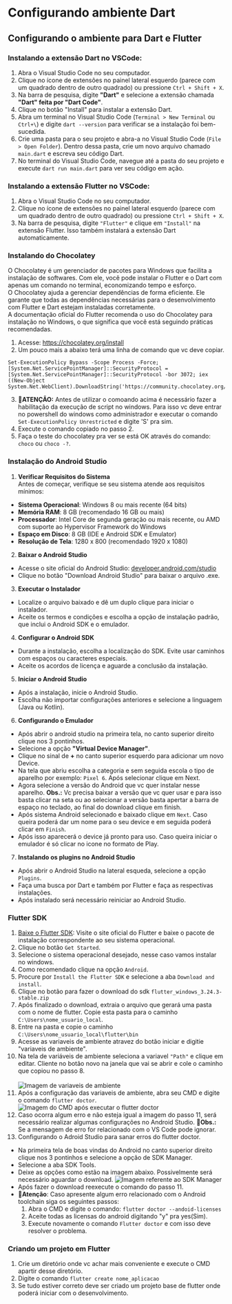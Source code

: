 # Configurando ambiente Dart


## Configurando o ambiente para Dart e Flutter



### Instalando a extensão Dart no VSCode:

1. Abra o Visual Studio Code no seu computador.
2. Clique no ícone de extensões no painel lateral esquerdo (parece com um quadrado dentro de outro quadrado) ou pressione `Ctrl + Shift + X`.
3. Na barra de pesquisa, digite **"Dart"** e selecione a extensão chamada **"Dart" feita por "Dart Code"**.
4. Clique no botão "Install" para instalar a extensão Dart.
5. Abra um terminal no Visual Studio Code (`Terminal > New Terminal` ou `Ctrl+\`) e digite `dart --version` para verificar se a instalação foi bem-sucedida.
6. Crie uma pasta para o seu projeto e abra-a no Visual Studio Code (``File > Open Folder``). Dentro dessa pasta, crie um novo arquivo chamado ``main.dart`` e escreva seu código Dart.
7. No terminal do Visual Studio Code, navegue até a pasta do seu projeto e execute ``dart run main.dart`` para ver seu código em ação.

### Instalando a extensão Flutter no VSCode:

1. Abra o Visual Studio Code no seu computador.
2. Clique no ícone de extensões no painel lateral esquerdo (parece com um quadrado dentro de outro quadrado) ou pressione `Ctrl + Shift + X`.
3. Na barra de pesquisa, digite ``"Flutter"`` e clique em ``"Install"`` na extensão Flutter. Isso também instalará a extensão Dart automaticamente.

### Instalando do Chocolatey
O Chocolatey é um gerenciador de pacotes para Windows que facilita a instalação de softwares. Com ele, você pode instalar o Flutter e o Dart com apenas um comando no terminal, economizando tempo e esforço.<br>
O Chocolatey ajuda a gerenciar dependências de forma eficiente. Ele garante que todas as dependências necessárias para o desenvolvimento com Flutter e Dart estejam instaladas corretamente.<br>
A documentação oficial do Flutter recomenda o uso do Chocolatey para instalação no Windows, o que significa que você está seguindo práticas recomendadas.

1. Acesse: https://chocolatey.org/install
2. Um pouco mais a abaixo terá uma linha de comando que vc deve copiar.
~~~~
Set-ExecutionPolicy Bypass -Scope Process -Force; [System.Net.ServicePointManager]::SecurityProtocol = [System.Net.ServicePointManager]::SecurityProtocol -bor 3072; iex ((New-Object System.Net.WebClient).DownloadString('https://community.chocolatey.org/install.ps1'))
~~~~
3. 🚨**ATENÇÃO:** Antes de utilizar o comoando acima é necessário fazer a habilitação da execução de script no windows. 
Para isso vc deve entrar no powershell do windows como administrador e executar o comando `Set-ExecutionPolicy Unrestricted` e digite 'S' pra sim.
4. Execute o comando copiado no passo 2.
5. Faça o teste do chocolatey pra ver se está OK através do comando: `choco` ou `choco -?`.

### Instalação do Android Studio

1. **Verificar Requisitos do Sistema**<br>
Antes de começar, verifique se seu sistema atende aos requisitos mínimos:
- **Sistema Operacional**: Windows 8 ou mais recente (64 bits)
- **Memória RAM**: 8 GB (recomendado 16 GB ou mais)
- **Processador**: Intel Core de segunda geração ou mais recente, ou AMD com suporte ao Hypervisor Framework do Windows
- **Espaço em Disco**: 8 GB (IDE e Android SDK e Emulator)
- **Resolução de Tela**: 1280 x 800 (recomendado 1920 x 1080)

2. **Baixar o Android Studio**
- Acesse o site oficial do Android Studio: [developer.android.com/studio](https://developer.android.com/studio/install)
- Clique no botão "Download Android Studio" para baixar o arquivo .exe.

3. **Executar o Instalador**
- Localize o arquivo baixado e dê um duplo clique para iniciar o instalador.
- Aceite os termos e condições e escolha a opção de instalação padrão, que inclui o Android SDK e o emulador.

4. **Configurar o Android SDK**
- Durante a instalação, escolha a localização do SDK. Evite usar caminhos com espaços ou caracteres especiais.
- Aceite os acordos de licença e aguarde a conclusão da instalação.

5. **Iniciar o Android Studio**
- Após a instalação, inicie o Android Studio.
- Escolha não importar configurações anteriores e selecione a linguagem (Java ou Kotlin).

6. **Configurando o Emulador**
- Após abrir o android studio na primeira tela, no canto superior direito clique nos 3 pontinhos. 
- Selecione a opção **"Virtual Device Manager"**.
- Clique no sinal de **+** no canto superior esquerdo para adicionar um novo Device. 
- Na tela que abriu escolha a categoria e sem seguida escola o tipo de aparelho por exemplo: ``Pixel 6``. Após selecionar clique em Next.
- Agora selecione a versão do Android que vc quer instalar nesse aparelho. **Obs.:** Vc precisa baixar a versão que vc quer usar e para isso basta clicar na seta ou ao selecionar a versão basta apertar a barra de espaço no teclado, ao final do download clique em finish. 
- Após sistema Android selecionado e baixado clique em ``Next``. Caso queira poderá dar um nome para o seu device e em seguida poderá clicar em ``Finish``.
- Após isso aparecerá o device já pronto para uso. Caso queira iniciar o emulador é só clicar no icone no formato de Play. 

7. **Instalando os plugins no Android Studio**
- Após abrir o Android Studio na lateral esqueda, selecione a opção `Plugins`.
- Faça uma busca por Dart e também por Flutter e faça as respectivas instalações.
- Após instalado será necessário reiniciar ao Android Studio. 


### Flutter SDK
1. [Baixe o Flutter SDK](https://flutter.dev/?gad_source=1&gclid=Cj0KCQjwgrO4BhC2ARIsAKQ7zUkFIVIJeQUNIJq_XN3TvGP2CVkcJdBZRkPM7AToIIMgUIfaqd9tYMcaAs3eEALw_wcB&gclsrc=aw.ds): Visite o site oficial do Flutter e baixe o pacote de instalação correspondente ao seu sistema operacional.
2. Clique no botão ``Get Started``.
3. Selecione o sistema operacional desejado, nesse caso vamos instalar no windows. 
4. Como recomendado clique na opção ``Android``.
5. Procure por ``Install the Flutter SDK`` e selecione a aba ``Download and install``.
6. Clique no botão para fazer o download do sdk `flutter_windows_3.24.3-stable.zip`
7. Após finalizado o download, extraia o arquivo que gerará uma pasta com o nome de flutter. Copie esta pasta para o caminho `C:\Users\nome_usuario_local`.
8. Entre na pasta e copie o caminho `C:\Users\nome_usuario_local\flutter\bin`
9. Acesse as variaveis de ambiente atravez do botão iniciar e digitie "variaveis de ambiente".
10. Na tela de variáveis de ambiente seleciona a variavel ``"Path"`` e clique em editar. Cliente no botão novo na janela que vai se abrir e cole o caminho que copiou no passo 8.<br><br>
![Imagem de variaveis de ambiente](../../img/variaveis_ambiente.png)
11. Após a configuração das variaveis de ambiente, abra seu CMD e digite o comando `flutter doctor`.
![Imagem do CMD após executar o flutter doctor](../../img/flutter_doctor.png)
12. Caso ocorra algum erro e não esteja igual a imagem do passo 11, será necessário realizar algumas configurações no Android Studio. 🚨**Obs.:** Se a mensagem de erro for relacionado com o VS Code pode ignorar.
13. Configurando o Adroid Studio para sanar erros do flutter doctor. 
-  Na primeira tela de boas vindas do Android no canto superior direito clique nos 3 pontinhos e selecione a opção de SDK Manager. 
- Selecione a aba SDK Tools.
- Deixe as opções como estão na imagem abaixo. Possivelmente será necessário aguardar o download.
![Imagem referente ao SDK Manager](../../img/sdk_manager.png)
- Após fazer o download reexecute o comando do passo 11.
- 🚨**Atenção**: Caso apresente algum erro relacionado com o Android toolchain siga os seguintes passos: 
    1. Abra o CMD e digite o comando: `flutter doctor --andoid-licenses`
    2. Aceite todas as licensas do android digitando "y" pra yes(Sim).
    3. Execute novamente o comando `Flutter doctor` e com isso deve resolver o problema. 

### Criando um projeto em Flutter

1. Crie um diretório onde vc achar mais conveniente e execute o CMD apartir desse diretório. 
2. Digite o comando `flutter create nome_aplicacao`
3. Se tudo estiver correto deve ser criado um projeto base de flutter onde poderá iniciar com o desenvolvimento. 
